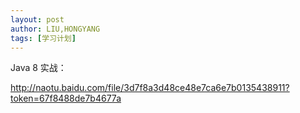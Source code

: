 ```yaml
---
layout: post
author: LIU,HONGYANG
tags: [学习计划]
---
```




Java 8 实战： 



http://naotu.baidu.com/file/3d7f8a3d48ce48e7ca6e7b0135438911?token=67f8488de7b4677a

